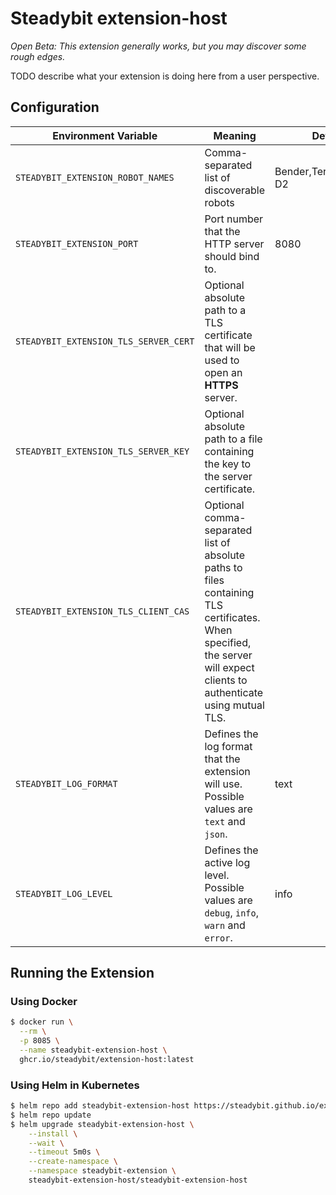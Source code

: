 # Steadybit extension-host

*Open Beta: This extension generally works, but you may discover some rough edges.*

TODO describe what your extension is doing here from a user perspective.

## Configuration

| Environment Variable                  | Meaning                                                                                                                                                                | Default                 |
|---------------------------------------|------------------------------------------------------------------------------------------------------------------------------------------------------------------------|-------------------------|
| `STEADYBIT_EXTENSION_ROBOT_NAMES`     | Comma-separated list of discoverable robots                                                                                                                            | Bender,Terminator,R2-D2 |
| `STEADYBIT_EXTENSION_PORT`            | Port number that the HTTP server should bind to.                                                                                                                       | 8080                    |
| `STEADYBIT_EXTENSION_TLS_SERVER_CERT` | Optional absolute path to a TLS certificate that will be used to open an **HTTPS** server.                                                                             |                         |
| `STEADYBIT_EXTENSION_TLS_SERVER_KEY`  | Optional absolute path to a file containing the key to the server certificate.                                                                                         |                         |
| `STEADYBIT_EXTENSION_TLS_CLIENT_CAS`  | Optional comma-separated list of absolute paths to files containing TLS certificates. When specified, the server will expect clients to authenticate using mutual TLS. |                         |
| `STEADYBIT_LOG_FORMAT`                | Defines the log format that the extension will use. Possible values are `text` and `json`.                                                                             | text                    |
| `STEADYBIT_LOG_LEVEL`                 | Defines the active log level. Possible values are `debug`, `info`, `warn` and `error`.                                                                                 | info                    |

## Running the Extension

### Using Docker

```sh
$ docker run \
  --rm \
  -p 8085 \
  --name steadybit-extension-host \
  ghcr.io/steadybit/extension-host:latest
```

### Using Helm in Kubernetes

```sh
$ helm repo add steadybit-extension-host https://steadybit.github.io/extension-host
$ helm repo update
$ helm upgrade steadybit-extension-host \
    --install \
    --wait \
    --timeout 5m0s \
    --create-namespace \
    --namespace steadybit-extension \
    steadybit-extension-host/steadybit-extension-host
```
